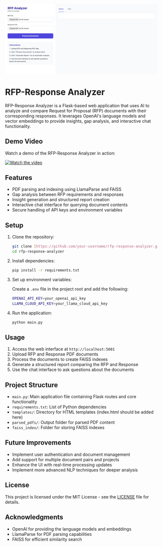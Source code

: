 ![RFP Analyzer Screenshot](https://github.com/lesteroliver911/openai-rfp-response-analyzer/blob/main/rfp-analyzer.png)

# RFP-Response Analyzer

RFP-Response Analyzer is a Flask-based web application that uses AI to analyze and compare Request for Proposal (RFP) documents with their corresponding responses. It leverages OpenAI's language models and vector embeddings to provide insights, gap analysis, and interactive chat functionality.

## Demo Video

Watch a demo of the RFP-Response Analyzer in action:

[![Watch the video](https://img.youtube.com/vi/aqrYpZ2Pe3A/maxresdefault.jpg)](https://www.youtube.com/watch?v=aqrYpZ2Pe3A)

## Features

- PDF parsing and indexing using LlamaParse and FAISS
- Gap analysis between RFP requirements and responses
- Insight generation and structured report creation
- Interactive chat interface for querying document contents
- Secure handling of API keys and environment variables

## Setup

1. Clone the repository:

    ```bash
    git clone [https://github.com/your-username/rfp-response-analyzer.git](https://github.com/lesteroliver911/openai-rfp-response-analyzer)
    cd rfp-response-analyzer
    ```

2. Install dependencies:

    ```bash
    pip install -r requirements.txt
    ```

3. Set up environment variables:

    Create a `.env` file in the project root and add the following:

    ```bash
    OPENAI_API_KEY=your_openai_api_key
    LLAMA_CLOUD_API_KEY=your_llama_cloud_api_key
    ```

4. Run the application:

    ```bash
    python main.py
    ```

## Usage

1. Access the web interface at `http://localhost:5001`
2. Upload RFP and Response PDF documents
3. Process the documents to create FAISS indexes
4. Generate a structured report comparing the RFP and Response
5. Use the chat interface to ask questions about the documents

## Project Structure

- `main.py`: Main application file containing Flask routes and core functionality
- `requirements.txt`: List of Python dependencies
- `templates/`: Directory for HTML templates (index.html should be added here)
- `parsed_pdfs/`: Output folder for parsed PDF content
- `faiss_index/`: Folder for storing FAISS indexes

## Future Improvements

- Implement user authentication and document management
- Add support for multiple document pairs and projects
- Enhance the UI with real-time processing updates
- Implement more advanced NLP techniques for deeper analysis

## License

This project is licensed under the MIT License - see the [LICENSE](LICENSE) file for details.

## Acknowledgments

- OpenAI for providing the language models and embeddings
- LlamaParse for PDF parsing capabilities
- FAISS for efficient similarity search
